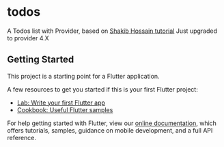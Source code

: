 # todos

A Todos list with Provider, based on [Shakib Hossain tutorial](https://dev.to/shakib609/create-a-todos-app-with-flutter-and-provider-jdh)
Just upgraded to provider 4.X

## Getting Started

This project is a starting point for a Flutter application.

A few resources to get you started if this is your first Flutter project:

- [Lab: Write your first Flutter app](https://flutter.dev/docs/get-started/codelab)
- [Cookbook: Useful Flutter samples](https://flutter.dev/docs/cookbook)

For help getting started with Flutter, view our
[online documentation](https://flutter.dev/docs), which offers tutorials,
samples, guidance on mobile development, and a full API reference.
